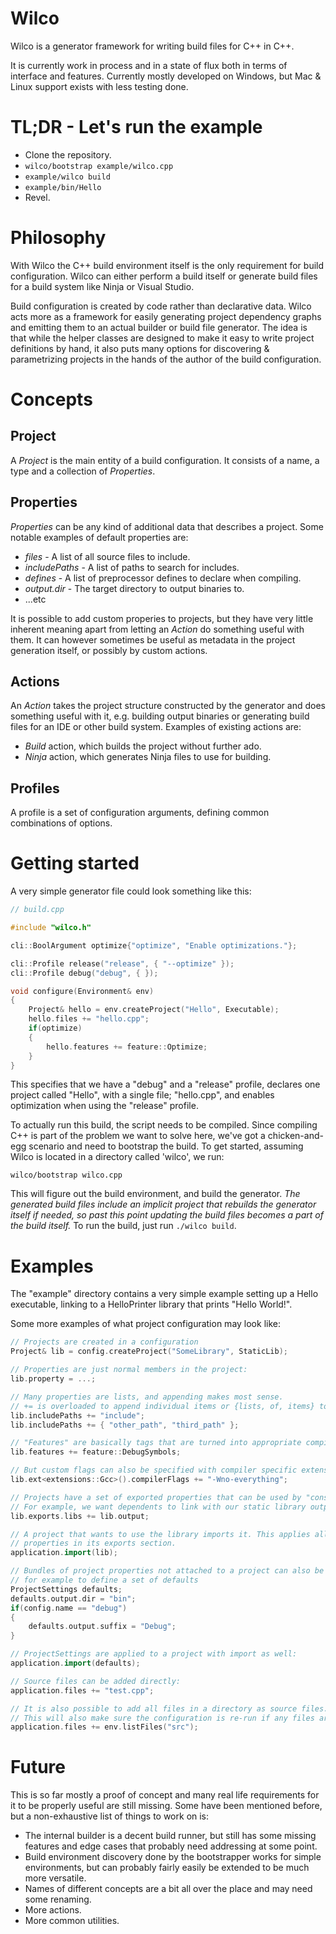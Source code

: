 # Wilco
Wilco is a generator framework for writing build files for C++ in C++.

It is currently work in process and in a state of flux both in terms of interface and features. Currently mostly developed on Windows, but Mac & Linux support exists with less testing done.

# TL;DR - Let's run the example

- Clone the repository.
- `wilco/bootstrap example/wilco.cpp`
- `example/wilco build`
- `example/bin/Hello`
- Revel.

# Philosophy

With Wilco the C++ build environment itself is the only requirement for build configuration. Wilco can either perform a build itself or generate build files for a build system like Ninja or Visual Studio.

Build configuration is created by code rather than declarative data. Wilco acts more as a framework for easily generating project dependency graphs and emitting them to an actual builder or build file generator. The idea is that while the helper classes are designed to make it easy to write project definitions by hand, it also puts many options for discovering & parametrizing projects in the hands of the author of the build configuration.

# Concepts
## Project
A *Project* is the main entity of a build configuration. It consists of a name, a type and a collection of *Properties*.

## Properties
*Properties* can be any kind of additional data that describes a project. Some notable examples of default properties are:
* *files* - A list of all source files to include.
* *includePaths* - A list of paths to search for includes.
* *defines* - A list of preprocessor defines to declare when compiling.
* *output.dir* - The target directory to output binaries to.
* ...etc

It is possible to add custom properies to projects, but they have very little inherent meaning apart from letting an *Action* do something useful with them. It can however sometimes be useful as metadata in the project generation itself, or possibly by custom actions.

## Actions
An *Action* takes the project structure constructed by the generator and does something useful with it, e.g. building output binaries or generating build files for an IDE or other build system. Examples of existing actions are:
* *Build* action, which builds the project without further ado.
* *Ninja* action, which generates Ninja files to use for building.

## Profiles
A profile is a set of configuration arguments, defining common combinations of options.
# Getting started

A very simple generator file could look something like this:
```c++
// build.cpp

#include "wilco.h"

cli::BoolArgument optimize{"optimize", "Enable optimizations."};

cli::Profile release("release", { "--optimize" });
cli::Profile debug("debug", { });

void configure(Environment& env)
{
    Project& hello = env.createProject("Hello", Executable);
    hello.files += "hello.cpp";
    if(optimize)
    {
        hello.features += feature::Optimize;
    }
}
```

This specifies that we have a "debug" and a "release" profile, declares one project called "Hello", with a single file; "hello.cpp", and enables optimization when using the "release" profile.

To actually run this build, the script needs to be compiled. Since compiling C++ is part of the problem we want to solve here, we've got a chicken-and-egg scenario and need to bootstrap the build. To get started, assuming Wilco is located in a directory called 'wilco', we run:
```
wilco/bootstrap wilco.cpp
```
This will figure out the build environment, and build the generator. *The generated build files include an implicit project that rebuilds the generator itself if needed, so past this point updating the build files becomes a part of the build itself.* To run the build, just run `./wilco build`.

# Examples
The "example" directory contains a very simple example setting up a Hello executable, linking to a HelloPrinter library that prints "Hello World!".

Some more examples of what project configuration may look like:
```c++
// Projects are created in a configuration
Project& lib = config.createProject("SomeLibrary", StaticLib);

// Properties are just normal members in the project:
lib.property = ...;

// Many properties are lists, and appending makes most sense.
// += is overloaded to append individual items or {lists, of, items} to list properties
lib.includePaths += "include";
lib.includePaths += { "other_path", "third_path" };

// "Features" are basically tags that are turned into appropriate compiler flags when compiling
lib.features += feature::DebugSymbols;

// But custom flags can also be specified with compiler specific extensions
lib.ext<extensions::Gcc>().compilerFlags += "-Wno-everything";

// Projects have a set of exported properties that can be used by "consumers" of the project
// For example, we want dependents to link with our static library output:
lib.exports.libs += lib.output;

// A project that wants to use the library imports it. This applies all the
// properties in its exports section.
application.import(lib);

// Bundles of project properties not attached to a project can also be created,
// for example to define a set of defaults
ProjectSettings defaults;
defaults.output.dir = "bin";
if(config.name == "debug")
{
    defaults.output.suffix = "Debug";
}

// ProjectSettings are applied to a project with import as well:
application.import(defaults);

// Source files can be added directly:
application.files += "test.cpp";

// It is also possible to add all files in a directory as source files.
// This will also make sure the configuration is re-run if any files are added or removed
application.files += env.listFiles("src");
```

# Future

This is so far mostly a proof of concept and many real life requirements for it to be properly useful are still missing. Some have been mentioned before, but a non-exhaustive list of things to work on is:
* The internal builder is a decent build runner, but still has some missing features and edge cases that probably need addressing at some point.
* Build environment discovery done by the bootstrapper works for simple environments, but can probably fairly easily be extended to be much more versatile.
* Names of different concepts are a bit all over the place and may need some renaming.
* More actions.
* More common utilities.